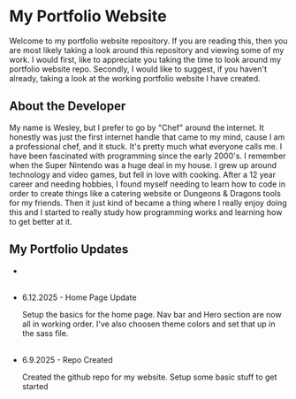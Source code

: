 # My Portfolio Website
Welcome to my portfolio website repository. If you are reading this, then you are most likely taking a look around this repository and viewing some of my work. I would first, like to appreciate you taking the time to look around my portfolio website repo. Secondly, I would like to suggest, if you haven't already, taking a look at the working portfolio website I have created.

## About the Developer
My name is Wesley, but I prefer to go by "Chef" around the internet. It honestly was just the first internet handle that came to my mind, cause I am a professional chef, and it stuck. It's pretty much what everyone calls me. I have been fascinated with programming since the early 2000's. I remember when the Super Nintendo was a huge deal in my house. I grew up around technology and video games, but fell in love with cooking. After a 12 year career and needing hobbies, I found myself needing to learn how to code in order to create things like a catering website or Dungeons & Dragons tools for my friends. Then it just kind of became a thing where I really enjoy doing this and I started to really study how programming works and learning how to get better at it.

## My Portfolio Updates

<ul>
<li></li>
<p></p>
<br>
<li>6.12.2025 - Home Page Update</li>
<p>Setup the basics for the home page. Nav bar and Hero section are now all in working order. I've also choosen theme colors and set that up in the sass file.</p>
<br>
<li>6.9.2025 - Repo Created</li>
<p>Created the github repo for my website. Setup some basic stuff to get started</p>
</ul>